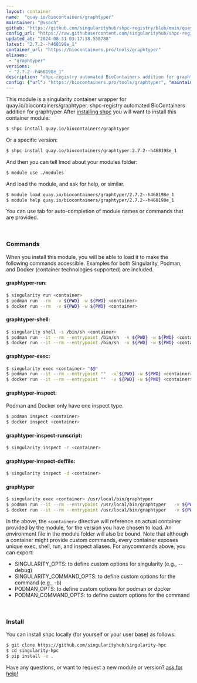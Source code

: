 ```yaml
---
layout: container
name:  "quay.io/biocontainers/graphtyper"
maintainer: "@vsoch"
github: "https://github.com/singularityhub/shpc-registry/blob/main/quay.io/biocontainers/graphtyper/container.yaml"
config_url: "https://raw.githubusercontent.com/singularityhub/shpc-registry/main/quay.io/biocontainers/graphtyper/container.yaml"
updated_at: "2024-08-31 03:17:38.558788"
latest: "2.7.2--h468198e_1"
container_url: "https://biocontainers.pro/tools/graphtyper"
aliases:
 - "graphtyper"
versions:
 - "2.7.2--h468198e_1"
description: "shpc-registry automated BioContainers addition for graphtyper"
config: {"url": "https://biocontainers.pro/tools/graphtyper", "maintainer": "@vsoch", "description": "shpc-registry automated BioContainers addition for graphtyper", "latest": {"2.7.2--h468198e_1": "sha256:460157e9b228d9286bcf3a1d0169d6a25c7a46b3e651734adefadfe8ed428b12"}, "tags": {"2.7.2--h468198e_1": "sha256:460157e9b228d9286bcf3a1d0169d6a25c7a46b3e651734adefadfe8ed428b12"}, "docker": "quay.io/biocontainers/graphtyper", "aliases": {"graphtyper": "/usr/local/bin/graphtyper"}}
---
```


This module is a singularity container wrapper for quay.io/biocontainers/graphtyper.
shpc-registry automated BioContainers addition for graphtyper
After [installing shpc](#install) you will want to install this container module:


```bash
$ shpc install quay.io/biocontainers/graphtyper
```

Or a specific version:

```bash
$ shpc install quay.io/biocontainers/graphtyper:2.7.2--h468198e_1
```

And then you can tell lmod about your modules folder:

```bash
$ module use ./modules
```

And load the module, and ask for help, or similar.

```bash
$ module load quay.io/biocontainers/graphtyper/2.7.2--h468198e_1
$ module help quay.io/biocontainers/graphtyper/2.7.2--h468198e_1
```

You can use tab for auto-completion of module names or commands that are provided.

<br>

### Commands

When you install this module, you will be able to load it to make the following commands accessible.
Examples for both Singularity, Podman, and Docker (container technologies supported) are included.

#### graphtyper-run:

```bash
$ singularity run <container>
$ podman run --rm  -v ${PWD} -w ${PWD} <container>
$ docker run --rm  -v ${PWD} -w ${PWD} <container>
```

#### graphtyper-shell:

```bash
$ singularity shell -s /bin/sh <container>
$ podman run --it --rm --entrypoint /bin/sh  -v ${PWD} -w ${PWD} <container>
$ docker run --it --rm --entrypoint /bin/sh  -v ${PWD} -w ${PWD} <container>
```

#### graphtyper-exec:

```bash
$ singularity exec <container> "$@"
$ podman run --it --rm --entrypoint ""  -v ${PWD} -w ${PWD} <container> "$@"
$ docker run --it --rm --entrypoint ""  -v ${PWD} -w ${PWD} <container> "$@"
```

#### graphtyper-inspect:

Podman and Docker only have one inspect type.

```bash
$ podman inspect <container>
$ docker inspect <container>
```

#### graphtyper-inspect-runscript:

```bash
$ singularity inspect -r <container>
```

#### graphtyper-inspect-deffile:

```bash
$ singularity inspect -d <container>
```


#### graphtyper

```bash
$ singularity exec <container> /usr/local/bin/graphtyper
$ podman run --it --rm --entrypoint /usr/local/bin/graphtyper   -v ${PWD} -w ${PWD} <container> -c " $@"
$ docker run --it --rm --entrypoint /usr/local/bin/graphtyper   -v ${PWD} -w ${PWD} <container> -c " $@"
```



In the above, the `<container>` directive will reference an actual container provided
by the module, for the version you have chosen to load. An environment file in the
module folder will also be bound. Note that although a container
might provide custom commands, every container exposes unique exec, shell, run, and
inspect aliases. For anycommands above, you can export:

 - SINGULARITY_OPTS: to define custom options for singularity (e.g., --debug)
 - SINGULARITY_COMMAND_OPTS: to define custom options for the command (e.g., -b)
 - PODMAN_OPTS: to define custom options for podman or docker
 - PODMAN_COMMAND_OPTS: to define custom options for the command

<br>

### Install

You can install shpc locally (for yourself or your user base) as follows:

```bash
$ git clone https://github.com/singularityhub/singularity-hpc
$ cd singularity-hpc
$ pip install -e .
```

Have any questions, or want to request a new module or version? [ask for help!](https://github.com/singularityhub/singularity-hpc/issues)